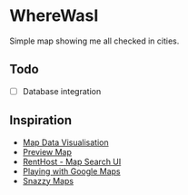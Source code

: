 # WhereWasI
Simple map showing me all checked in cities.

## Todo
+ [ ] Database integration

## Inspiration
+ [Map Data Visualisation](https://dribbble.com/shots/687936-Map-Data-Visualisation)
+ [Preview Map](https://dribbble.com/shots/1558803-Preview-Map)
+ [RentHost - Map Search UI](https://dribbble.com/shots/1958674-RentHost-Map-Search-UI)
+ [Playing with Google Maps](https://dribbble.com/shots/1194014-Playing-with-Google-Maps)
+ [Snazzy Maps](https://snazzymaps.com)
